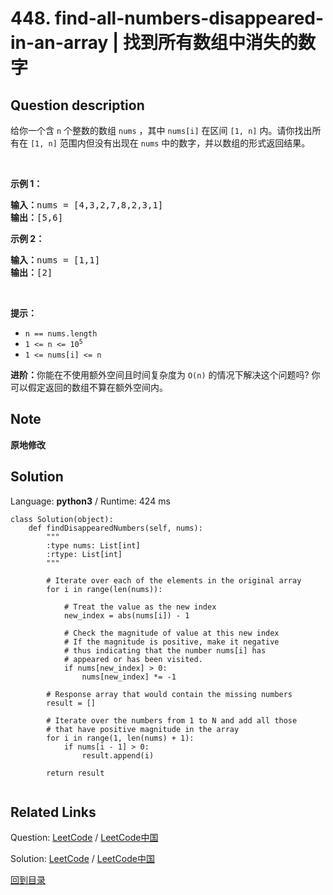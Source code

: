﻿# 448. find-all-numbers-disappeared-in-an-array | 找到所有数组中消失的数字

## Question description

<!--If you want to use the English description, use <p>Given an array <code>nums</code> of <code>n</code> integers where <code>nums[i]</code> is in the range <code>[1, n]</code>, return <em>an array of all the integers in the range</em> <code>[1, n]</code> <em>that do not appear in</em> <code>nums</code>.</p>

<p>&nbsp;</p>
<p><strong>Example 1:</strong></p>
<pre><strong>Input:</strong> nums = [4,3,2,7,8,2,3,1]
<strong>Output:</strong> [5,6]
</pre><p><strong>Example 2:</strong></p>
<pre><strong>Input:</strong> nums = [1,1]
<strong>Output:</strong> [2]
</pre>
<p>&nbsp;</p>
<p><strong>Constraints:</strong></p>

<ul>
	<li><code>n == nums.length</code></li>
	<li><code>1 &lt;= n &lt;= 10<sup>5</sup></code></li>
	<li><code>1 &lt;= nums[i] &lt;= n</code></li>
</ul>

<p>&nbsp;</p>
<p><strong>Follow up:</strong> Could you do it without extra space and in <code>O(n)</code> runtime? You may assume the returned list does not count as extra space.</p>
 instead-->
<p>给你一个含 <code>n</code> 个整数的数组 <code>nums</code> ，其中 <code>nums[i]</code> 在区间 <code>[1, n]</code> 内。请你找出所有在 <code>[1, n]</code> 范围内但没有出现在 <code>nums</code> 中的数字，并以数组的形式返回结果。</p>

<p> </p>

<p><strong>示例 1：</strong></p>

<pre>
<strong>输入：</strong>nums = [4,3,2,7,8,2,3,1]
<strong>输出：</strong>[5,6]
</pre>

<p><strong>示例 2：</strong></p>

<pre>
<strong>输入：</strong>nums = [1,1]
<strong>输出：</strong>[2]
</pre>

<p> </p>

<p><strong>提示：</strong></p>

<ul>
	<li><code>n == nums.length</code></li>
	<li><code>1 <= n <= 10<sup>5</sup></code></li>
	<li><code>1 <= nums[i] <= n</code></li>
</ul>

<p><strong>进阶：</strong>你能在不使用额外空间且时间复杂度为<em> </em><code>O(n)</code><em> </em>的情况下解决这个问题吗? 你可以假定返回的数组不算在额外空间内。</p>


## Note

**原地修改**


## Solution

Language: **python3**  /  Runtime: 424 ms

```python3
class Solution(object):
    def findDisappearedNumbers(self, nums):
        """
        :type nums: List[int]
        :rtype: List[int]
        """
        
        # Iterate over each of the elements in the original array
        for i in range(len(nums)):
            
            # Treat the value as the new index
            new_index = abs(nums[i]) - 1
            
            # Check the magnitude of value at this new index
            # If the magnitude is positive, make it negative 
            # thus indicating that the number nums[i] has 
            # appeared or has been visited.
            if nums[new_index] > 0:
                nums[new_index] *= -1
        
        # Response array that would contain the missing numbers
        result = []    
        
        # Iterate over the numbers from 1 to N and add all those
        # that have positive magnitude in the array 
        for i in range(1, len(nums) + 1):
            if nums[i - 1] > 0:
                result.append(i)
                
        return result 


```



## Related Links

Question: [LeetCode](https://leetcode.com/problems/find-all-numbers-disappeared-in-an-array/description/)  /  [LeetCode中国](https://leetcode-cn.com/problems/find-all-numbers-disappeared-in-an-array/description/)

Solution: [LeetCode](https://leetcode.com/articles/find-all-numbers-disappeared-in-an-array/)  /  [LeetCode中国](https://leetcode-cn.com/articles/find-all-numbers-disappeared-in-an-array/)

[回到目录](../README.md)